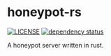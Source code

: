 # honeypot-rs

[![LICENSE](https://img.shields.io/github/license/myOmikron/honepot-rs?color=blue)](LICENSE)
[![dependency status](https://deps.rs/repo/github/myOmikron/honepot-rs/status.svg)](https://deps.rs/repo/github/myOmikron/honepot-rs)


A honeypot server written in rust.
